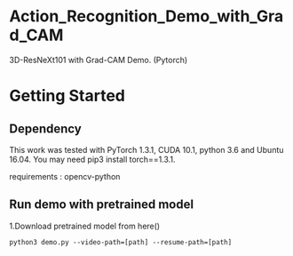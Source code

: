# Action_Recognition_Demo_with_Grad_CAM

3D-ResNeXt101 with Grad-CAM Demo. (Pytorch)

# Getting Started

## Dependency
This work was tested with PyTorch 1.3.1, CUDA 10.1, python 3.6 and Ubuntu 16.04.
You may need pip3 install torch==1.3.1.

requirements : opencv-python

## Run demo with pretrained model

1.Download pretrained model from here()

```
python3 demo.py --video-path=[path] --resume-path=[path]
```
